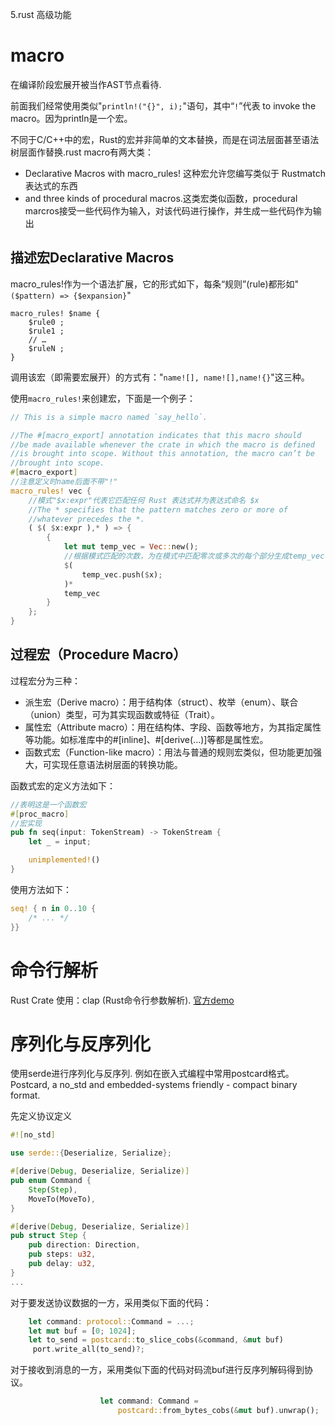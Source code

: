 
5.rust 高级功能

# macro

在编译阶段宏展开被当作AST节点看待.

前面我们经常使用类似"`println!("{}", i);`"语句，其中“`!`”代表 to invoke the macro。因为println是一个宏。

不同于C/C++中的宏，Rust的宏并非简单的文本替换，而是在词法层面甚至语法树层面作替换.rust macro有两大类：
- Declarative Macros with macro_rules! 这种宏允许您编写类似于 Rustmatch表达式的东西
- and three kinds of procedural macros.这类宏类似函数，procedural marcros接受一些代码作为输入，对该代码进行操作，并生成一些代码作为输出

## 描述宏Declarative Macros

macro_rules!作为一个语法扩展，它的形式如下，每条“规则”(rule)都形如"`($pattern) => {$expansion}`"

```text
macro_rules! $name {
    $rule0 ;
    $rule1 ;
    // …
    $ruleN ;
}
```

调用该宏（即需要宏展开）的方式有："`name![], name![],name!{}`"这三种。


使用`macro_rules!`来创建宏，下面是一个例子：
```rust
// This is a simple macro named `say_hello`.

//The #[macro_export] annotation indicates that this macro should 
//be made available whenever the crate in which the macro is defined 
//is brought into scope. Without this annotation, the macro can’t be 
//brought into scope.
#[macro_export]
//注意定义时name后面不带"!"
macro_rules! vec {
    //模式"$x:expr"代表它匹配任何 Rust 表达式并为表达式命名 $x
    //The * specifies that the pattern matches zero or more of 
    //whatever precedes the *.
    ( $( $x:expr ),* ) => {
        {
            let mut temp_vec = Vec::new();
            //根据模式匹配的次数，为在模式中匹配零次或多次的每个部分生成temp_vec.push()
            $(
                temp_vec.push($x);
            )*
            temp_vec
        }
    };
}
```

## 过程宏（Procedure Macro）

过程宏分为三种：

- 派生宏（Derive macro）：用于结构体（struct）、枚举（enum）、联合（union）类型，可为其实现函数或特征（Trait）。
- 属性宏（Attribute macro）：用在结构体、字段、函数等地方，为其指定属性等功能。如标准库中的#[inline]、#[derive(...)]等都是属性宏。
- 函数式宏（Function-like macro）：用法与普通的规则宏类似，但功能更加强大，可实现任意语法树层面的转换功能。

函数式宏的定义方法如下：
```rust
//表明这是一个函数宏
#[proc_macro]
//宏实现
pub fn seq(input: TokenStream) -> TokenStream {
    let _ = input;

    unimplemented!()
}
```
使用方法如下：
```rust
seq! { n in 0..10 {
    /* ... */
}}
```

# 命令行解析

Rust Crate 使用：clap (Rust命令行参数解析). [官方demo ](https://docs.rs/clap/2.33.3/clap/)

# 序列化与反序列化
使用serde进行序列化与反序列. 例如在嵌入式编程中常用postcard格式。
Postcard, a no_std and embedded-systems friendly - compact binary format.

先定义协议定义
```rust
#![no_std]

use serde::{Deserialize, Serialize};

#[derive(Debug, Deserialize, Serialize)]
pub enum Command {
    Step(Step),
    MoveTo(MoveTo),
}

#[derive(Debug, Deserialize, Serialize)]
pub struct Step {
    pub direction: Direction,
    pub steps: u32,
    pub delay: u32,
}
...
```
对于要发送协议数据的一方，采用类似下面的代码：
```rust
    let command: protocol::Command = ...;
    let mut buf = [0; 1024];
    let to_send = postcard::to_slice_cobs(&command, &mut buf)
     port.write_all(to_send)?;
````
对于接收到消息的一方，采用类似下面的代码对码流buf进行反序列解码得到协议。
```rust
                    let command: Command =
                        postcard::from_bytes_cobs(&mut buf).unwrap();
```